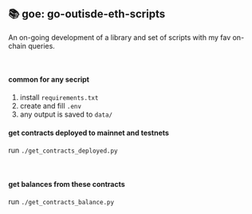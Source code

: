 ## 📚 goe: go-outisde-eth-scripts

An on-going development of a library and set of scripts with my fav on-chain queries.

<br>


#### common for any secript

1. install `requirements.txt`
2. create and fill `.env`
3. any output is saved to `data/`



####  get contracts deployed to mainnet and testnets

run `./get_contracts_deployed.py`


<br>

#### get balances from these contracts

run `./get_contracts_balance.py`

